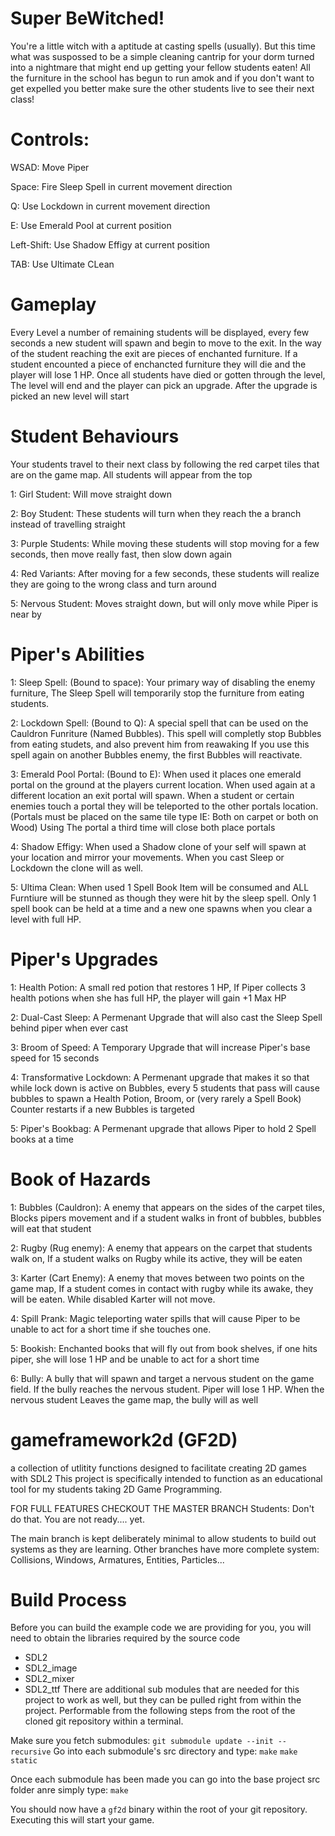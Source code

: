 # Super BeWitched!
You're a little witch with a aptitude at casting spells (usually). But this time what was suspossed to be a simple cleaning cantrip for your dorm turned into a nightmare that might end up 
getting your fellow students eaten! All the furniture in the school has begun to run amok and if you don't want to get expelled you
better make sure the other students live to see their next class!

# Controls:
WSAD: Move Piper

Space: Fire Sleep Spell in current movement direction

Q: Use Lockdown in current movement direction

E: Use Emerald Pool at current position

Left-Shift: Use Shadow Effigy at current position

TAB: Use Ultimate CLean
 

# Gameplay

Every Level a number of remaining students will be displayed, every few seconds a new student will spawn and begin to move to the exit.
In the way of the student reaching the exit are pieces of enchanted furniture. If a student encounted a piece of enchancted furniture they will die and the player will lose 1 HP.
Once all students have died or gotten through the level, The level will end and the player can pick an upgrade. After the upgrade is picked an new level will start 


# Student Behaviours

Your students travel to their next class by following the red carpet tiles that are on the game map. All students will appear from the top

1: Girl Student: Will move straight down

2: Boy Student: These students will turn when they reach the a branch instead of travelling straight

3: Purple Students: While moving these students will stop moving for a few seconds, then move really fast, then slow down again

4: Red Variants: After moving for a few seconds, these students will realize they are going to the wrong class and turn around

5: Nervous Student: Moves straight down, but will only move while Piper is near by 

# Piper's Abilities

1: Sleep Spell: (Bound to space): Your primary way of disabling the enemy furniture, The Sleep Spell will temporarily stop the furniture from eating students.

2: Lockdown Spell: (Bound to Q): A special spell that can be used on the Cauldron Funriture (Named Bubbles). This spell will completly stop Bubbles from eating studets, and also prevent him from reawaking
If you use this spell again on another Bubbles enemy, the first Bubbles will reactivate.

3: Emerald Pool Portal: (Bound to E): When used it places one emerald portal on the ground at the players current location. When used again at a different location an exit portal will spawn. When a student or certain enemies touch a portal they will
be teleported to the other portals location. (Portals must be placed on the same tile type IE: Both on carpet or both on Wood) Using The portal a third time will close both place portals

4: Shadow Effigy: When used a Shadow clone of your self will spawn at your location and mirror your movements. When you cast Sleep or Lockdown the clone will as well. 

5: Ultima Clean: When used 1 Spell Book Item will be consumed and ALL Furntiure will be stunned as though they were hit by the sleep spell. Only 1 spell book can be held at a time and a new one spawns when you clear a level with full HP.  

# Piper's Upgrades

1: Health Potion: A small red potion that restores 1 HP, If Piper collects 3 health potions when she has full HP, the player will gain +1 Max HP

2: Dual-Cast Sleep: A Permenant Upgrade that will also cast the Sleep Spell behind piper when ever cast

3: Broom of Speed: A Temporary Upgrade that will increase Piper's base speed for 15 seconds

4: Transformative Lockdown: A Permenant upgrade that makes it so that while lock down is active on Bubbles, every 5 students that pass will cause bubbles to spawn a Health Potion, Broom, or (very rarely a Spell Book)
Counter restarts if a new Bubbles is targeted

5: Piper's Bookbag: A Permenant upgrade that allows Piper to hold 2 Spell books at a time

# Book of Hazards

1: Bubbles (Cauldron): A enemy that appears on the sides of the carpet tiles, Blocks pipers movement and if a student walks in front of bubbles, bubbles will eat that student

2: Rugby (Rug enemy): A enemy that appears on the carpet that students walk on, If a student walks on Rugby while its active, they will be eaten

3: Karter (Cart Enemy): A enemy that moves between two points on the game map, If a student comes in contact with rugby while its awake, they will be eaten. While disabled Karter will not move.

4: Spill Prank: Magic teleporting water spills that will cause Piper to be unable to act for a short time if she touches one.

5: Bookish: Enchanted books that will fly out from book shelves, if one hits piper, she will lose 1 HP and be unable to act for a short time 

6: Bully: A bully that will spawn and target a nervous student on the game field. If the bully reaches the nervous student. Piper will lose 1 HP. When the nervous student
Leaves the game map, the bully will as well

# gameframework2d (GF2D)
a collection of utlitity functions designed to facilitate creating 2D games with SDL2
This project is specifically intended to function as an educational tool for my students taking 2D Game Programming.

FOR FULL FEATURES CHECKOUT THE MASTER BRANCH
Students: Don't do that.  You are not ready.... yet.

The main branch is kept deliberately minimal to allow students to build out systems as they are learning.
Other branches have more complete system: Collisions, Windows, Armatures, Entities, Particles...

# Build Process

Before you can build the example code we are providing for you, you will need to obtain the libraries required
by the source code
 - SDL2
 - SDL2_image
 - SDL2_mixer
 - SDL2_ttf
There are additional sub modules that are needed for this project to work as well, but they can be pulled right from within the project.
Performable from the following steps from the root of the cloned git repository within a terminal. 

Make sure you fetch submodules: `git submodule update --init --recursive`
Go into each submodule's src directory and type:
`make`
`make static`

Once each submodule has been made you can go into the base project src folder anre simply type:
`make`

You should now have a `gf2d` binary within the root of your git repository. Executing this will start your game.
